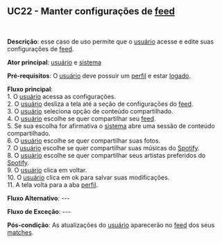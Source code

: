 ## UC22 - Manter configurações de [feed](/modelagem/lexicos#feed)
<br />

**Descrição**: esse caso de uso permite que o [usuário](/modelagem/lexicos#usuario) acesse e edite suas configurações de [feed](/modelagem/lexicos#feed).
<br />

**Ator principal**: [usuário](/modelagem/lexicos#usuario) e [sistema](/modelagem/lexicos#tinder)
<br />

**Pré-requisitos**: O [usuário](/modelagem/lexicos#usuario) deve possuir um [perfil](/modelagem/lexicos#perfil) e estar [logado](/modelagem/lexicos#logar).
<br />

**Fluxo principal**:
<br /> 1. O [usuário](/modelagem/lexicos#usuario) acessa as configurações.
<br /> 2. O [usuário](/modelagem/lexicos#usuario) desliza a tela até a seção de configurações do [feed](/modelagem/lexicos#feed).
<br /> 3. O [usuário](/modelagem/lexicos#usuario) seleciona opção de conteúdo compartilhado.
<br /> 4. O [usuário](/modelagem/lexicos#usuario) escolhe se quer compartilhar seu [feed](/modelagem/lexicos#feed).
<br /> 5. Se sua escolha for afirmativa o [sistema](/modelagem/lexicos#tinder) abre uma sessão de conteúdo compartilhado.
<br /> 6. O [usuário](/modelagem/lexicos#usuario) escolhe se quer compartilhar suas fotos.
<br /> 7. O [usuário](/modelagem/lexicos#usuario) escolhe se quer compartilhar suas músicas do [Spotify](/modelagem/lexicos#spotify).
<br /> 8. O [usuário](/modelagem/lexicos#usuario) escolhe se quer compartilhar seus artistas preferidos do [Spotify](/modelagem/lexicos#spotify).
<br /> 9. O [usuário](/modelagem/lexicos#usuario) clica em voltar.
<br /> 10. O [usuário](/modelagem/lexicos#usuario) clica em ok para salvar suas modificações.
<br /> 11. A tela volta para a aba [perfil](/modelagem/lexicos#perfil).
<br />

**Fluxo Alternativo**: ---
<br />

**Fluxo de Exceção**: ---
<br />

**Pós-condição**: As atualizações do [usuário](/modelagem/lexicos#usuario) aparecerão no [feed](/modelagem/lexicos#feed) dos seus [matches](/modelagem/lexicos#match).
